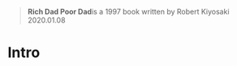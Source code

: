 > **Rich Dad Poor Dad**is a 1997 book written by Robert Kiyosaki
> 2020.01.08

# Intro

<!--stackedit_data:
eyJoaXN0b3J5IjpbLTE0NjkyNzgxOTRdfQ==
-->